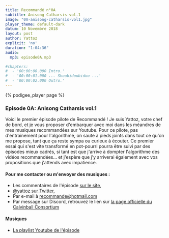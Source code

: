 ```yaml
---
title: Recommandé n°0A
subtitle: Anisong Catharsis vol.1
image: "0A-anisong-catharsis-vol1.jpg"
player_theme: default-dark
datum: 10 Novembre 2018
layout: post
author: Yattoz
explicit: 'no'
duration: "1:04:36"
audio:
  mp3: episode0A.mp3

#chapters:
#  - '00:00:00.000 Intro.'
#  - '00:00:01.000 ... Shoubidoubidoo ...'
#  - '00:00:02.000 Outro.'
---
```


{% podigee_player page %}

### Episode 0A: Anisong Catharsis vol.1

Voici le premier épisode pilote de Recommandé ! Je suis Yattoz, votre chef de bord, et je vous proposer d'embarquer avec moi dans les méandres de mes musiques recommandées sur Youtube. Pour ce pilote, pas d'entrainement pour l'algorithme, on saute à pieds joints dans tout ce qu'on me propose, tant que ça reste sympa ou curieux à écouter. Ce premier essai qui s'est vite transformé en pot-pourri pourra être suivi par des épisodes mieux cadrés, si tant est que j'arrive à dompter l'algorithme des vidéos recommandées... et j'espère que j'y arriverai également avec vos propositions que j'attends avec impatience. 


#### Pour me contacter ou m'envoyer des musiques :

  - Les commentaires de l'épisode [sur le site](https://recommande.duckdns.org),
  - [@yattoz sur Twitter](https:/twitter.com/yattoz),
  - Par e-mail à [recommande@hotmail.com](mailto:recommande@hotmail.com)
  - Par message sur Discord, retrouvez le lien sur [la page officielle du Calvinball Consortium](https://calvinballradio.wordpress.com/)

#### Musiques

  * [La playlist Youtube de l'épisode](https://www.youtube.com/playlist?list=PLIgk8mzU2JAX0hpR9mLg1MtttGIAMBfql)
